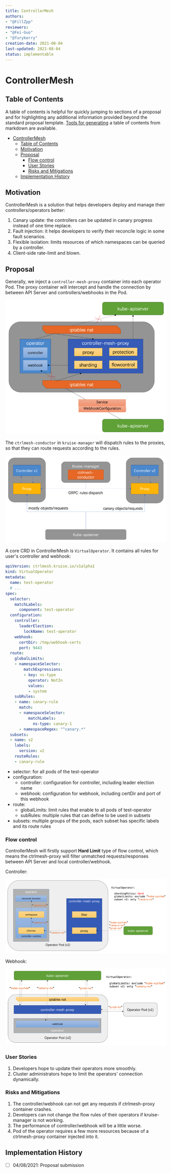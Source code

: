 ```yaml
---
title: ControllerMesh
authors:
- "@FillZpp"
reviewers:
- "@Fei-Guo"
- "@furykerry"
creation-date: 2021-08-04
last-updated: 2021-08-04
status: implementable
---
```


# ControllerMesh

## Table of Contents

A table of contents is helpful for quickly jumping to sections of a proposal and for highlighting
any additional information provided beyond the standard proposal template.
[Tools for generating](https://github.com/ekalinin/github-markdown-toc) a table of contents from markdown are available.

- [ControllerMesh](#controllermesh)
  - [Table of Contents](#table-of-contents)
  - [Motivation](#motivation)
  - [Proposal](#proposal)
    - [Flow control](#flow-control)
    - [User Stories](#user-stories)
    - [Risks and Mitigations](#risks-and-mitigations)
  - [Implementation History](#implementation-history)

## Motivation

ControllerMesh is a solution that helps developers deploy and manage their controllers/operators better:

1. Canary update: the controllers can be updated in canary progress instead of one time replace.
2. Fault injection: it helps developers to verify their reconcile logic in some fault scenarios.
3. Flexible isolation: limits resources of which namespaces can be queried by a controller.
4. Client-side rate-limit and blown.

## Proposal

Generally, we inject a `controller-mesh-proxy` container into each operator Pod.
The proxy container will intercept and handle the connection by between API Server and controllers/webhooks in the Pod.

![ControllerMesh-img-1](../../docs/img/controllermesh-1.png)

The `ctrlmesh-conductor` in `kruise-manager` will dispatch rules to the proxies,
so that they can route requests according to the rules.

![ControllerMesh-img-2](../../docs/img/controllermesh-2.png)

A core CRD in ControllerMesh is `VirtualOperator`. It contains all rules for user's controller and webhook:

```yaml
apiVersion: ctrlmesh.kruise.io/v1alpha1
kind: VirtualOperator
metadata:
  name: test-operator
  # ...
spec:
  selector:
    matchLabels:
      component: test-operator
  configuration:
    controller:
      leaderElection:
        lockName: test-operator
    webhook:
      certDir: /tmp/webhook-certs
      port: 9443
  route:
    globalLimits:
    - namespaceSelector:
        matchExpressions:
        - key: ns-type
          operator: NotIn
          values:
          - system
    subRules:
    - name: canary-rule
      match:
      - namespaceSelector:
          matchLabels:
            ns-type: canary-1
      - namespaceRegex: "^canary.*"
  subsets:
  - name: v2
    labels:
      version: v2
    routeRules:
    - canary-rule
```

- selector: for all pods of the test-operator
- configuration:
  - controller: configuration for controller, including leader election name
  - webhook: configuration for webhook, including certDir and port of this webhook
- route:
  - globalLimits: limit rules that enable to all pods of test-operator
  - subRules: multiple rules that can define to be used in subsets
- subsets: multiple groups of the pods, each subset has specific labels and its route rules

### Flow control

ControllerMesh will firstly support **Hard Limit** type of flow control,
which means the ctrlmesh-proxy will filter unmatched requests/responses between API Server and local controller/webhook.

Controller:

![ControllerMesh-img-3](../../docs/img/controllermesh-3.png)

Webhook:

![ControllerMesh-img-4](../../docs/img/controllermesh-4.png)

### User Stories

1. Developers hope to update their operators more smoothly.
2. Cluster administrators hope to limit the operators' connection dynamically.

### Risks and Mitigations

1. The controller/webhook can not get any requests if ctrlmesh-proxy container crashes.
2. Developers can not change the flow rules of their operators if kruise-manager is not working.
3. The performance of controller/webhook will be a little worse.
4. Pod of the operator requires a few more resources because of a ctrlmesh-proxy container injected into it.

## Implementation History

- [ ] 04/08/2021: Proposal submission
